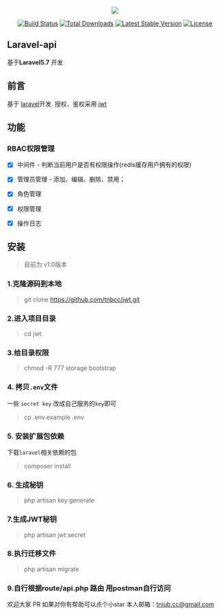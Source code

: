 <p align="center"><img src="https://laravel.com/assets/img/components/logo-laravel.svg"></p>

<p align="center">
<a href="https://travis-ci.org/laravel/framework"><img src="https://travis-ci.org/laravel/framework.svg" alt="Build Status"></a>
<a href="https://packagist.org/packages/laravel/framework"><img src="https://poser.pugx.org/laravel/framework/d/total.svg" alt="Total Downloads"></a>
<a href="https://packagist.org/packages/laravel/framework"><img src="https://poser.pugx.org/laravel/framework/v/stable.svg" alt="Latest Stable Version"></a>
<a href="https://packagist.org/packages/laravel/framework"><img src="https://poser.pugx.org/laravel/framework/license.svg" alt="License"></a>
</p>

## Laravel-api

基于**Laravel5.7** 开发

## 前言
基于 [laravel](http://www.laravel.com/)开发.
授权、鉴权采用 [jwt](https://github.com/tymondesigns/jwt-auth)

## 功能

### RBAC权限管理
- [x] 中间件 - 判断当前用户是否有权限操作(redis缓存用户拥有的权限)
- [x] 管理员管理 - 添加、编辑、删除、禁用；
- [x] 角色管理 
- [x] 权限管理 
- [x] 操作日志


## 安装

> 目前为 v1.0版本

### 1.克隆源码到本地
> git clone https://github.com/tnbcc/jwt.git

### 2.进入项目目录
> cd jwt

### 3.给目录权限
> chmod -R 777 storage bootstrap

### 4. 拷贝`.env`文件
一些 `secret key` 改成自己服务的`key`即可
> cp .env.example .env

### 5. 安装扩展包依赖
下载`laravel`相关依赖的包

> composer install

### 6. 生成秘钥
> php artisan key:generate

### 7.生成JWT秘钥
> php artisan jwt:secret 

### 8.执行迁移文件
> php artisan migrate 

### 9.自行根据route/api.php 路由 用postman自行访问

欢迎大家 PR 如果对你有帮助可以点个小star  本人邮箱：tniub.cc@gmail.com
